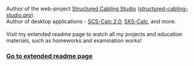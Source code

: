 Author of the web-project [Structured Cabling Studio](https://github.com/Rhoxolan/Structured_Cabling_Studio) ([structured-cabling-studio.pro](https://structured-cabling-studio.pro)).<br/>
Author of desktop applications - [SCS-Calc 2.0](https://github.com/Rhoxolan/SCS-Calc_2.0), [SKS-Calc](https://github.com/Rhoxolan/SKS-Calc), and more.<br/><br/>
Visit my extended readme page to watch all my projects and education materials, such as homeworks and examination works!<br/>
### [Go to extended readme page](https://github.com/Rhoxolan/Extended_Readme)

